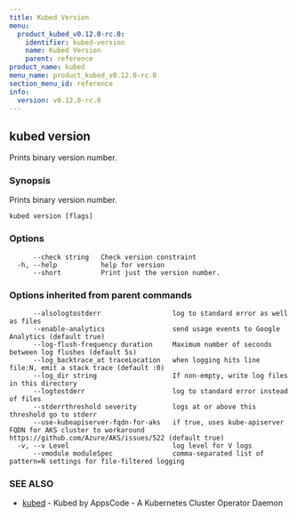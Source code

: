 ```yaml
---
title: Kubed Version
menu:
  product_kubed_v0.12.0-rc.0:
    identifier: kubed-version
    name: Kubed Version
    parent: reference
product_name: kubed
menu_name: product_kubed_v0.12.0-rc.0
section_menu_id: reference
info:
  version: v0.12.0-rc.0
---
```


## kubed version

Prints binary version number.

### Synopsis

Prints binary version number.

```
kubed version [flags]
```

### Options

```
      --check string   Check version constraint
  -h, --help           help for version
      --short          Print just the version number.
```

### Options inherited from parent commands

```
      --alsologtostderr                  log to standard error as well as files
      --enable-analytics                 send usage events to Google Analytics (default true)
      --log-flush-frequency duration     Maximum number of seconds between log flushes (default 5s)
      --log_backtrace_at traceLocation   when logging hits line file:N, emit a stack trace (default :0)
      --log_dir string                   If non-empty, write log files in this directory
      --logtostderr                      log to standard error instead of files
      --stderrthreshold severity         logs at or above this threshold go to stderr
      --use-kubeapiserver-fqdn-for-aks   if true, uses kube-apiserver FQDN for AKS cluster to workaround https://github.com/Azure/AKS/issues/522 (default true)
  -v, --v Level                          log level for V logs
      --vmodule moduleSpec               comma-separated list of pattern=N settings for file-filtered logging
```

### SEE ALSO

* [kubed](/products/kubed/v0.12.0-rc.0/reference/kubed)	 - Kubed by AppsCode - A Kubernetes Cluster Operator Daemon

